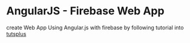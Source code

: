 # AngularJS - Firebase Web App 
create Web App Using Angular.js with firebase by following tutorial into [tutsplus](http://code.tutsplus.com/tutorials/creating-a-web-app-from-scratch-using-angularjs-and-firebase--cms-22391)  